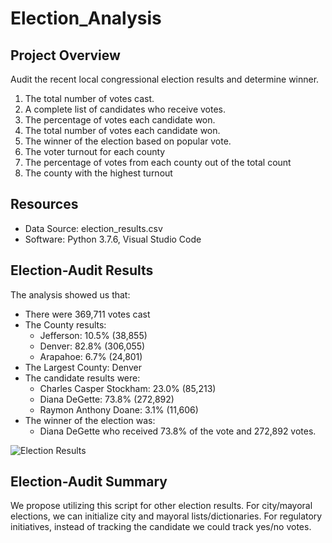 
# Election_Analysis

## Project Overview
Audit the recent local congressional election results and determine winner.

1. The total number of votes cast.
2. A complete list of candidates who receive votes.
3. The percentage of votes each candidate won.
4. The total number of votes each candidate won.
5. The winner of the election based on popular vote.
6. The voter turnout for each county
7. The percentage of votes from each county out of the total count
8. The county with the highest turnout


## Resources
- Data Source: election_results.csv
- Software: Python 3.7.6, Visual Studio Code

## Election-Audit Results
The analysis showed us that:

- There were 369,711 votes cast
- The County results:
  - Jefferson: 10.5% (38,855)
  - Denver: 82.8% (306,055)
  - Arapahoe: 6.7% (24,801)
- The Largest County: Denver
- The candidate results were:
  - Charles Casper Stockham: 23.0% (85,213)
  - Diana DeGette: 73.8% (272,892)
  - Raymon Anthony Doane: 3.1% (11,606)
- The winner of the election was:
  - Diana DeGette who received 73.8% of the vote and 272,892 votes.
 
 ![Election Results](https://user-images.githubusercontent.com/86527135/126083779-bdda661a-4031-4c0c-ae03-fa65124aec57.PNG)
 
## Election-Audit Summary
We propose utilizing this script for other election results. For city/mayoral elections, we can initialize city and mayoral lists/dictionaries. For regulatory initiatives, instead of tracking the candidate we could track yes/no votes.
